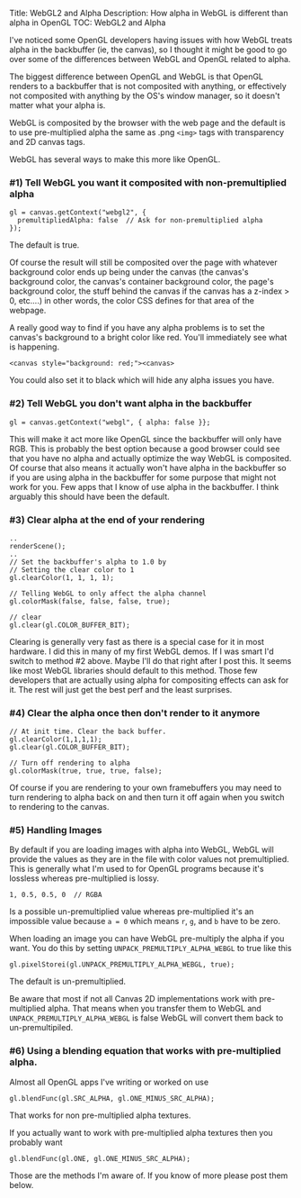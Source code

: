 Title: WebGL2 and Alpha
Description: How alpha in WebGL is different than alpha in OpenGL
TOC: WebGL2 and Alpha


I've noticed some OpenGL developers having issues with how WebGL
treats alpha in the backbuffer (ie, the canvas), so I thought it
might be good to go over some of the differences between WebGL
and OpenGL related to alpha.

The biggest difference between OpenGL and WebGL is that OpenGL
renders to a backbuffer that is not composited with anything,
or effectively not composited with anything by the OS's window
manager, so it doesn't matter what your alpha is.

WebGL is composited by the browser with the web page and the
default is to use pre-multiplied alpha the same as .png `<img>`
tags with transparency and 2D canvas tags.

WebGL has several ways to make this more like OpenGL.

### #1) Tell WebGL you want it composited with non-premultiplied alpha

    gl = canvas.getContext("webgl2", {
      premultipliedAlpha: false  // Ask for non-premultiplied alpha
    });

The default is true.

Of course the result will still be composited over the page with whatever
background color ends up being under the canvas (the canvas's background
color, the canvas's container background color, the page's background
color, the stuff behind the canvas if the canvas has a z-index > 0, etc....)
in other words, the color CSS defines for that area of the webpage.

A really good way to find if you have any alpha problems is to set the
canvas's background to a bright color like red. You'll immediately see
what is happening.

    <canvas style="background: red;"><canvas>

You could also set it to black which will hide any alpha issues you have.

### #2) Tell WebGL you don't want alpha in the backbuffer

    gl = canvas.getContext("webgl", { alpha: false }};

This will make it act more like OpenGL since the backbuffer will only have
RGB. This is probably the best option because a good browser could see that
you have no alpha and actually optimize the way WebGL is composited. Of course
that also means it actually won't have alpha in the backbuffer so if you are
using alpha in the backbuffer for some purpose that might not work for you.
Few apps that I know of use alpha in the backbuffer. I think arguably this
should have been the default.

### #3) Clear alpha at the end of your rendering

    ..
    renderScene();
    ..
    // Set the backbuffer's alpha to 1.0 by
    // Setting the clear color to 1
    gl.clearColor(1, 1, 1, 1);

    // Telling WebGL to only affect the alpha channel
    gl.colorMask(false, false, false, true);

    // clear
    gl.clear(gl.COLOR_BUFFER_BIT);

Clearing is generally very fast as there is a special case for it in most
hardware. I did this in many of my first WebGL demos. If I was smart I'd switch to
method #2 above. Maybe I'll do that right after I post this. It seems like
most WebGL libraries should default to this method. Those few developers
that are actually using alpha for compositing effects can ask for it. The
rest will just get the best perf and the least surprises.

### #4) Clear the alpha once then don't render to it anymore

    // At init time. Clear the back buffer.
    gl.clearColor(1,1,1,1);
    gl.clear(gl.COLOR_BUFFER_BIT);

    // Turn off rendering to alpha
    gl.colorMask(true, true, true, false);

Of course if you are rendering to your own framebuffers you may need to turn
rendering to alpha back on and then turn it off again when you switch to
rendering to the canvas.

### #5) Handling Images

By default if you are loading images with alpha into WebGL, WebGL will
provide the values as they are in the file with color values not
premultiplied. This is generally what I'm used to for OpenGL programs
because it's lossless whereas pre-multiplied is lossy.

    1, 0.5, 0.5, 0  // RGBA

Is a possible un-premultiplied value whereas pre-multiplied it's an
impossible value because `a = 0` which means `r`, `g`, and `b` have
to be zero.

When loading an image you can have WebGL pre-multiply the alpha if you want.
You do this by setting `UNPACK_PREMULTIPLY_ALPHA_WEBGL` to true like this

    gl.pixelStorei(gl.UNPACK_PREMULTIPLY_ALPHA_WEBGL, true);

The default is un-premultiplied.

Be aware that most if not all Canvas 2D implementations work with
pre-multiplied alpha. That means when you transfer them to WebGL and
`UNPACK_PREMULTIPLY_ALPHA_WEBGL` is false WebGL will convert them
back to un-premultipiled.

### #6) Using a blending equation that works with pre-multiplied alpha.

Almost all OpenGL apps I've writing or worked on use

    gl.blendFunc(gl.SRC_ALPHA, gl.ONE_MINUS_SRC_ALPHA);

That works for non pre-multiplied alpha textures.

If you actually want to work with pre-multiplied alpha textures then you
probably want

    gl.blendFunc(gl.ONE, gl.ONE_MINUS_SRC_ALPHA);

Those are the methods I'm aware of. If you know of more please post them below.



